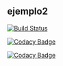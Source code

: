 
## ejemplo2

[![Build Status](https://travis-ci.org/cristianespindola/ejemplo2.svg?branch=master)](https://github.com/cristianespindola/ejemplo2)

[![Codacy Badge](https://app.codacy.com/project/badge/Grade/47f21b822e974150ba206c1754a23c1c)](https://www.codacy.com/manual/cristianespindola/ejemplo2?utm_source=github.com&amp;utm_medium=referral&amp;utm_content=cristianespindola/ejemplo2&amp;utm_campaign=Badge_Grade)

[![Codacy Badge](https://app.codacy.com/project/badge/Coverage/47f21b822e974150ba206c1754a23c1c)](https://www.codacy.com/manual/cristianespindola/ejemplo2?utm_source=github.com&utm_medium=referral&utm_content=cristianespindola/ejemplo2&utm_campaign=Badge_Coverage)